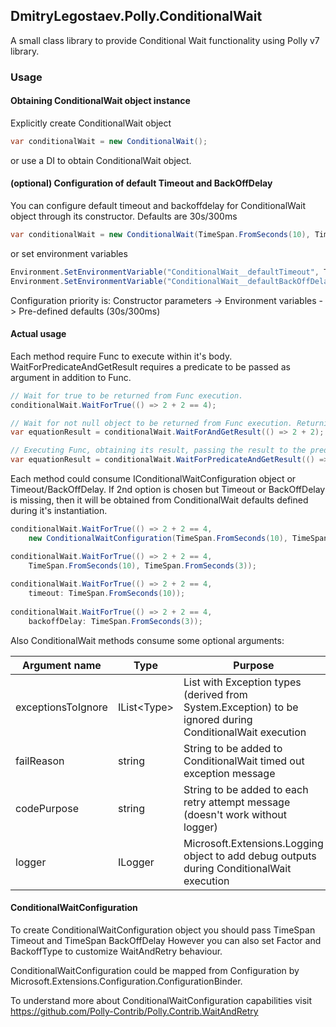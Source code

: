 ## DmitryLegostaev.Polly.ConditionalWait

A small class library to provide Conditional Wait functionality using Polly v7 library.

### Usage
#### Obtaining ConditionalWait object instance
Explicitly create ConditionalWait object
```csharp
var conditionalWait = new ConditionalWait();
```
or use a DI to obtain ConditionalWait object.


#### (optional) Configuration of default Timeout and BackOffDelay
You can configure default timeout and backoffdelay for ConditionalWait object through its constructor. Defaults are 30s/300ms
```csharp
var conditionalWait = new ConditionalWait(TimeSpan.FromSeconds(10), TimeSpan.FromSeconds(3));
```
or set environment variables
```csharp
Environment.SetEnvironmentVariable("ConditionalWait__defaultTimeout", TimeSpan.FromSeconds(10).ToString());
Environment.SetEnvironmentVariable("ConditionalWait__defaultBackOffDelay", TimeSpan.FromSeconds(3).ToString());
```
Configuration priority is: Constructor parameters -> Environment variables -> Pre-defined defaults (30s/300ms)

#### Actual usage
Each method require Func to execute within it's body. WaitForPredicateAndGetResult requires a predicate to be passed as argument in addition to Func.
```csharp
// Wait for true to be returned from Func execution.
conditionalWait.WaitForTrue(() => 2 + 2 == 4);

// Wait for not null object to be returned from Func execution. Returning Func execution result to the calling method.
var equationResult = conditionalWait.WaitForAndGetResult(() => 2 + 2);

// Executing Func, obtaining its result, passing the result to the predicate, waiting for true to be returned from predicate. Returning Func execution result to the calling method.
var equationResult = conditionalWait.WaitForPredicateAndGetResult(() => 2 + 2, eq => eq == 4);
```

Each method could consume IConditionalWaitConfiguration object or Timeout/BackOffDelay. 
If 2nd option is chosen but Timeout or BackOffDelay is missing, then it will be obtained from ConditionalWait defaults defined during it's instantiation.
```csharp
conditionalWait.WaitForTrue(() => 2 + 2 == 4,
    new ConditionalWaitConfiguration(TimeSpan.FromSeconds(10), TimeSpan.FromSeconds(3)));

conditionalWait.WaitForTrue(() => 2 + 2 == 4,
    TimeSpan.FromSeconds(10), TimeSpan.FromSeconds(3));
    
conditionalWait.WaitForTrue(() => 2 + 2 == 4,
    timeout: TimeSpan.FromSeconds(10));
    
conditionalWait.WaitForTrue(() => 2 + 2 == 4,
    backoffDelay: TimeSpan.FromSeconds(3));
```

Also ConditionalWait methods consume some optional arguments:

| Argument name      | Type          | Purpose                                                                                                  |
|--------------------|---------------|----------------------------------------------------------------------------------------------------------|
| exceptionsToIgnore | IList\<Type\> | List with Exception types (derived from System.Exception) to be ignored during ConditionalWait execution |
| failReason         | string        | String to be added to ConditionalWait timed out exception message                                        |
| codePurpose        | string        | String to be added to each retry attempt message (doesn't work without logger)                           |
| logger             | ILogger       | Microsoft.Extensions.Logging object to add debug outputs during ConditionalWait execution                |

#### ConditionalWaitConfiguration
To create ConditionalWaitConfiguration object you should pass TimeSpan Timeout and TimeSpan BackOffDelay
However you can also set Factor and BackoffType to customize WaitAndRetry behaviour.

ConditionalWaitConfiguration could be mapped from Configuration by Microsoft.Extensions.Configuration.ConfigurationBinder.

To understand more about ConditionalWaitConfiguration capabilities visit https://github.com/Polly-Contrib/Polly.Contrib.WaitAndRetry

